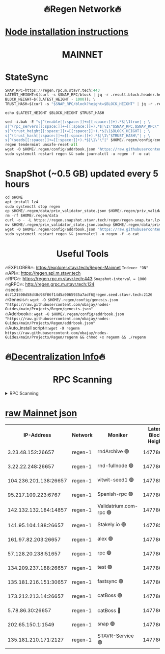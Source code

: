 <h1 align="center"> 🔥Regen Network🔥</h1>

[Node installation instructions](https://github.com/obajay/nodes-Guides/tree/main/Projects/Regen)
=
<h1 align="center"> MAINNET</h1>

# StateSync
```python
SNAP_RPC=https://regen.rpc.m.stavr.tech:443
LATEST_HEIGHT=$(curl -s $SNAP_RPC/block | jq -r .result.block.header.height); \
BLOCK_HEIGHT=$((LATEST_HEIGHT - 1000)); \
TRUST_HASH=$(curl -s "$SNAP_RPC/block?height=$BLOCK_HEIGHT" | jq -r .result.block_id.hash)

echo $LATEST_HEIGHT $BLOCK_HEIGHT $TRUST_HASH

sed -i.bak -E "s|^(enable[[:space:]]+=[[:space:]]+).*$|\1true| ; \
s|^(rpc_servers[[:space:]]+=[[:space:]]+).*$|\1\"$SNAP_RPC,$SNAP_RPC\"| ; \
s|^(trust_height[[:space:]]+=[[:space:]]+).*$|\1$BLOCK_HEIGHT| ; \
s|^(trust_hash[[:space:]]+=[[:space:]]+).*$|\1\"$TRUST_HASH\"| ; \
s|^(seeds[[:space:]]+=[[:space:]]+).*$|\1\"\"|" $HOME/.regen/config/config.toml
regen tendermint unsafe-reset-all
wget -O $HOME/.regen/config/addrbook.json "https://raw.githubusercontent.com/obajay/nodes-Guides/main/Projects/Regen/addrbook.json"
sudo systemctl restart regen && sudo journalctl -u regen -f -o cat
```
# SnapShot (~0.5 GB) updated every 5 hours
```python
cd $HOME
apt install lz4
sudo systemctl stop regen
cp $HOME/.regen/data/priv_validator_state.json $HOME/.regen/priv_validator_state.json.backup
rm -rf $HOME/.regen/data
curl -o - -L https://regen.snapshot.stavr.tech/regen/regen-snap.tar.lz4 | lz4 -c -d - | tar -x -C $HOME/.regen --strip-components 2
mv $HOME/.regen/priv_validator_state.json.backup $HOME/.regen/data/priv_validator_state.json
wget -O $HOME/.regen/config/addrbook.json "https://raw.githubusercontent.com/obajay/nodes-Guides/main/Projects/Regen/addrbook.json"
sudo systemctl restart regen && journalctl -u regen -f -o cat
```

 <h1 align="center"> Useful Tools</h1>

🔥EXPLORER🔥:     https://explorer.stavr.tech/Regen-Mainnet        `Indexer "ON"` \
🔥API🔥:          https://regen.api.m.stavr.tech \
🔥RPC🔥:          https://regen.rpc.m.stavr.tech:443              `Snapshot-interval = 1000` \
🔥gRPC🔥:         http://regen.grpc.m.stavr.tech:124 \
🔥seed🔥:      `dc7121500d58d40c98f06f14d5a9065935a7adf6@regen.seed.stavr.tech:2126` \
🔥Genesis🔥:   `wget -O $HOME/.regen/config/genesis.json "https://raw.githubusercontent.com/obajay/nodes-Guides/main/Projects/Regen/genesis.json"` \
🔥Addrbook🔥:  `wget -O $HOME/.regen/config/addrbook.json "https://raw.githubusercontent.com/obajay/nodes-Guides/main/Projects/Regen/addrbook.json"` \
🔥Auto_install script🔥:`wget -O regenm https://raw.githubusercontent.com/obajay/nodes-Guides/main/Projects/Regen/regenm && chmod +x regenm && ./regenm`

🔥[Decentralization Info](https://github.com/obajay/StateSync-snapshots/tree/main/Projects/Regen/Decentralization)🔥
=
<h1 align="center"> RPC Scanning</h1>

<details>
<summary>RPC Scanning</summary>

<h2 align="center"> We scan nodes in real time every 4 hours. And we provide the final result of RPC endpoints.
We cannot influence the operation of these nodes in any way. </h2>


```python
If Voting Power is higher than 0 --> then the Node is a validator of the network and may be subject to attack and be a potential threat to the chain.
```
```python
We marked such validators with a red symbol
```

</details>

[raw Mainnet json](https://rpc-check.regenm.stavr.tech/regenm/rpc-regenm-result.json)
=


<table><tr><th>IP-Address</th><th>Network</th><th>Moniker</th><th>Latest Block Height</th><th>Earliest Block Height</th><th>Catching Up</th><th>Tx Index</th><th>Voting Power</th><th>Scan Time</th></tr><tr><td>3.23.48.152:26657</td><td>regen-1</td><td>rndArchive 🟢</td><td>14778600</td><td>1</td><td>False</td><td>on</td><td>0</td><td>2024-02-20T10:08:13.427838949UTC</td></tr><tr><td>3.22.22.248:26657</td><td>regen-1</td><td>rnd-fullnode 🟢</td><td>14778600</td><td>4134001</td><td>False</td><td>on</td><td>0</td><td>2024-02-20T10:08:10.713269221UTC</td></tr><tr><td>104.236.201.138:26657</td><td>regen-1</td><td>vitwit-seed1 🟢</td><td>14778594</td><td>8943001</td><td>False</td><td>on</td><td>0</td><td>2024-02-20T10:07:40.764716727UTC</td></tr><tr><td>95.217.109.223:6767</td><td>regen-1</td><td>Spanish-rpc 🟢</td><td>14778603</td><td>10068001</td><td>False</td><td>on</td><td>0</td><td>2024-02-20T10:08:31.825752425UTC</td></tr><tr><td>142.132.132.184:14857</td><td>regen-1</td><td>Validatrium.com-rpc 🟢</td><td>14778603</td><td>11175001</td><td>False</td><td>on</td><td>0</td><td>2024-02-20T10:08:34.224379333UTC</td></tr><tr><td>141.95.104.188:26657</td><td>regen-1</td><td>Stakely.io 🟢</td><td>14778598</td><td>13442501</td><td>False</td><td>on</td><td>0</td><td>2024-02-20T10:07:59.666783618UTC</td></tr><tr><td>161.97.82.203:26657</td><td>regen-1</td><td>alex 🟢</td><td>14778601</td><td>13992001</td><td>False</td><td>on</td><td>0</td><td>2024-02-20T10:08:20.870018163UTC</td></tr><tr><td>57.128.20.238:51657</td><td>regen-1</td><td>rpc 🟢</td><td>14778602</td><td>13992001</td><td>False</td><td>on</td><td>0</td><td>2024-02-20T10:08:27.263991611UTC</td></tr><tr><td>134.209.237.188:26657</td><td>regen-1</td><td>test 🟢</td><td>14778605</td><td>13992001</td><td>False</td><td>on</td><td>0</td><td>2024-02-20T10:08:42.826600964UTC</td></tr><tr><td>135.181.216.151:30657</td><td>regen-1</td><td>fastsync 🟢</td><td>14778601</td><td>14457001</td><td>False</td><td>off</td><td>0</td><td>2024-02-20T10:08:20.550872425UTC</td></tr><tr><td>173.212.213.14:26657</td><td>regen-1</td><td>catBoss 🟢</td><td>14778600</td><td>14577001</td><td>False</td><td>on</td><td>0</td><td>2024-02-20T10:08:13.728701567UTC</td></tr><tr><td>5.78.86.30:26657</td><td>regen-1</td><td>catBoss 🔴</td><td>14778606</td><td>14650701</td><td>False</td><td>on</td><td>9097957082</td><td>2024-02-20T10:08:51.966026304UTC</td></tr><tr><td>202.65.150.1:1549</td><td>regen-1</td><td>snap 🟢</td><td>14778611</td><td>14772377</td><td>False</td><td>on</td><td>0</td><td>2024-02-20T10:09:17.685937790UTC</td></tr><tr><td>135.181.210.171:2127</td><td>regen-1</td><td>STAVR-Service 🟢</td><td>14778607</td><td>14775001</td><td>False</td><td>on</td><td>0</td><td>2024-02-20T10:08:56.382067385UTC</td></tr></table>